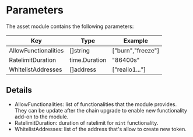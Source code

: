 <!--
order: 3
-->

# Parameters

The asset module contains the following parameters:

| Key                  | Type          | Example                |
|----------------------|---------------|------------------------|
| AllowFunctionalities | []string      | ["burn","freeze"]      |
| RatelimitDuration    | time.Duration | "86400s"               |
| WhitelistAddresses   | []address     | ["realio1..."]         |

## Details

- AllowFunctionalities: list of functionalities that the module provides. They can be update after the chain upgrade to enable new functionality add-on to the module.
- RatelimitDuration: duration of ratelimit for `mint` functionality.
- WhitelistAddresses: list of the address that's allow to create new token.
